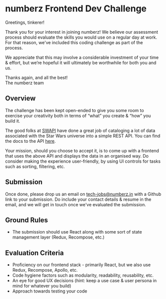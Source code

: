 
numberz Frontend Dev Challenge
===========
Greetings, tinkerer!

Thank you for your interest in joining numberz! We believe our assessment process should evaluate the skills you would use on a regular day at work. For that reason, we've included this coding challenge as part of the process.

We appreciate that this may involve a considerable investment of your time & effort, but we’re hopeful it will ultimately be worthwhile for both you and us.

Thanks again, and all the best!  
The numberz team

Overview
-----------
The challenge has been kept open-ended to give you some room to exercise your creativity both in terms of “what” you create & “how” you build it.

The good folks at [SWAPI](https://swapi.co/) have done a great job of cataloging a lot of data associated with the Star Wars universe into a simple REST API. You can find the docs to the API [here](https://swapi.co/documentation).

Your mission, should you choose to accept it, is to come up with a frontend that uses the above API and displays the data in an organised way. Do consider making the experience user-friendly, by using UI controls for tasks such as sorting, filtering, etc.

Submission
-------------
Once done, please drop us an email on tech-jobs@numberz.in with a Github link to your submission. Do include your contact details & resume in the email, and we will get in touch once we've evaluated the submission.

Ground Rules
----------------
* The submission should use React along with some sort of state management layer (Redux, Recompose, etc.)

Evaluation Criteria
---------------------
* Proficiency on our frontend stack - primarily React, but we also use Redux, Recompose, Apollo, etc.
* Code hygiene factors such as modularity, readability, reusability, etc.
* An eye for good UX decisions (hint: keep a use case & user persona in mind for whatever you build)
* Approach towards testing your code
